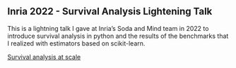 
## Inria 2022 - Survival Analysis Lightening Talk

This is a lightning talk I gave at Inria’s Soda and Mind team in 2022 to introduce survival analysis in python and the results of the benchmarks that I realized with estimators based on scikit-learn.

[Survival analysis at scale](https://docs.google.com/presentation/d/1Z_NvOXzOjzjHUL7WfK7pg9F74SnXZhdCKMLf9msAqtM/edit#slide=id.p)
